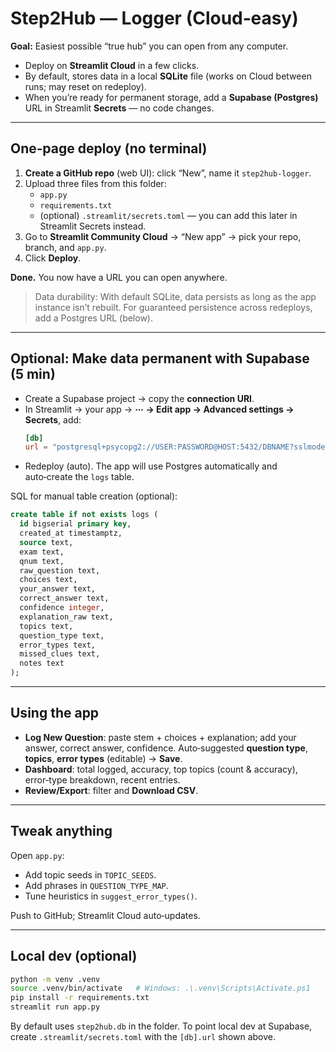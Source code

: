 # Step2Hub — Logger (Cloud‑easy)

**Goal:** Easiest possible “true hub” you can open from any computer.

- Deploy on **Streamlit Cloud** in a few clicks.
- By default, stores data in a local **SQLite** file (works on Cloud between runs; may reset on redeploy).
- When you’re ready for permanent storage, add a **Supabase (Postgres)** URL in Streamlit **Secrets** — no code changes.

---

## One‑page deploy (no terminal)

1. **Create a GitHub repo** (web UI): click “New”, name it `step2hub-logger`.
2. Upload three files from this folder:
   - `app.py`
   - `requirements.txt`
   - (optional) `.streamlit/secrets.toml` — you can add this later in Streamlit Secrets instead.
3. Go to **Streamlit Community Cloud** → “New app” → pick your repo, branch, and `app.py`.
4. Click **Deploy**.

**Done.** You now have a URL you can open anywhere.

> Data durability: With default SQLite, data persists as long as the app instance isn’t rebuilt. For guaranteed persistence across redeploys, add a Postgres URL (below).

---

## Optional: Make data permanent with Supabase (5 min)

- Create a Supabase project → copy the **connection URI**.
- In Streamlit → your app → **⋯ → Edit app → Advanced settings → Secrets**, add:
  ```toml
  [db]
  url = "postgresql+psycopg2://USER:PASSWORD@HOST:5432/DBNAME?sslmode=require"
  ```
- Redeploy (auto). The app will use Postgres automatically and auto‑create the `logs` table.

SQL for manual table creation (optional):
```sql
create table if not exists logs (
  id bigserial primary key,
  created_at timestamptz,
  source text,
  exam text,
  qnum text,
  raw_question text,
  choices text,
  your_answer text,
  correct_answer text,
  confidence integer,
  explanation_raw text,
  topics text,
  question_type text,
  error_types text,
  missed_clues text,
  notes text
);
```

---

## Using the app

- **Log New Question**: paste stem + choices + explanation; add your answer, correct answer, confidence. Auto‑suggested **question type**, **topics**, **error types** (editable) → **Save**.
- **Dashboard**: total logged, accuracy, top topics (count & accuracy), error‑type breakdown, recent entries.
- **Review/Export**: filter and **Download CSV**.

---

## Tweak anything

Open `app.py`:
- Add topic seeds in `TOPIC_SEEDS`.
- Add phrases in `QUESTION_TYPE_MAP`.
- Tune heuristics in `suggest_error_types()`.

Push to GitHub; Streamlit Cloud auto‑updates.

---

## Local dev (optional)

```bash
python -m venv .venv
source .venv/bin/activate   # Windows: .\.venv\Scripts\Activate.ps1
pip install -r requirements.txt
streamlit run app.py
```

By default uses `step2hub.db` in the folder. To point local dev at Supabase, create `.streamlit/secrets.toml` with the `[db].url` shown above.
